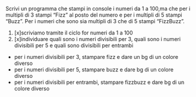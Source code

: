 Scrivi un programma che stampi in console i numeri da 1 a 100,ma che per i multipli di 3 stampi “Fizz” al posto del numero e per i multipli di 5 stampi “Buzz”.
Per i numeri che sono sia multipli di 3 che di 5 stampi “FizzBuzz”.

1. [x]scriviamo tramite il ciclo for numeri da 1 a 100
2. [x]individuare quali sono i  numeri divisibili per 3, quali sono i  numeri divisibili per 5 e quali sono divisibili per entrambi
 - per i numeri divisibili per 3, stampare fizz e dare un bg di un colore diverso
 - per i numeri divisibili per 5, stampare buzz e dare bg di un colore diverso
 - per i numeri divisibili per entrambi, stampare fizzbuzz e dare bg di un colore diverso
